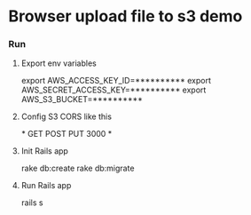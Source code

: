 Browser upload file to s3 demo
======

### Run

1. Export env variables

    export AWS_ACCESS_KEY_ID=**********
    export AWS_SECRET_ACCESS_KEY=**********
    export AWS_S3_BUCKET=**********

2. Config S3 CORS like this

    <?xml version="1.0" encoding="UTF-8"?>
    <CORSConfiguration xmlns="http://s3.amazonaws.com/doc/2006-03-01/">
        <CORSRule>
            <AllowedOrigin>*</AllowedOrigin>
            <AllowedMethod>GET</AllowedMethod>
            <AllowedMethod>POST</AllowedMethod>
            <AllowedMethod>PUT</AllowedMethod>
            <MaxAgeSeconds>3000</MaxAgeSeconds>
            <AllowedHeader>*</AllowedHeader>
        </CORSRule>
    </CORSConfiguration>

3. Init Rails app

    rake db:create
    rake db:migrate
    
4. Run Rails app

    rails s

